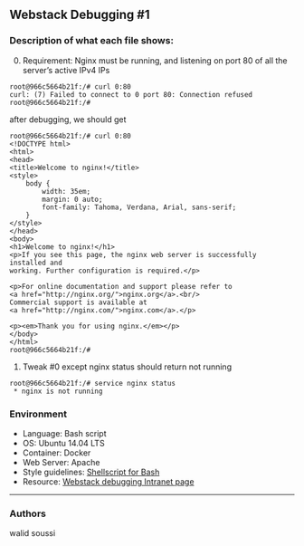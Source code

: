 ## Webstack Debugging #1

### Description of what each file shows:
0. Requirement: Nginx must be running, and listening on port 80 of all the server’s active IPv4 IPs
```
root@966c5664b21f:/# curl 0:80
curl: (7) Failed to connect to 0 port 80: Connection refused
root@966c5664b21f:/#
```
after debugging, we should get
```
root@966c5664b21f:/# curl 0:80
<!DOCTYPE html>
<html>
<head>
<title>Welcome to nginx!</title>
<style>
    body {
        width: 35em;
        margin: 0 auto;
        font-family: Tahoma, Verdana, Arial, sans-serif;
    }
</style>
</head>
<body>
<h1>Welcome to nginx!</h1>
<p>If you see this page, the nginx web server is successfully installed and
working. Further configuration is required.</p>

<p>For online documentation and support please refer to
<a href="http://nginx.org/">nginx.org</a>.<br/>
Commercial support is available at
<a href="http://nginx.com/">nginx.com</a>.</p>

<p><em>Thank you for using nginx.</em></p>
</body>
</html>
root@966c5664b21f:/#
```
1. Tweak #0 except nginx status should return not running
```
root@966c5664b21f:/# service nginx status
 * nginx is not running
```

### Environment
* Language: Bash script
* OS: Ubuntu 14.04 LTS
* Container: Docker
* Web Server: Apache
* Style guidelines: [Shellscript for Bash](https://github.com/koalaman/shellcheck)
* Resource: [Webstack debugging Intranet page](https://intranet.hbtn.io/concepts/68)
---
### Authors
walid soussi
